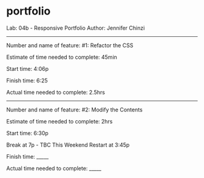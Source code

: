 # portfolio
Lab: 04b - Responsive Portfolio
Author: Jennifer Chinzi

---

Number and name of feature: #1: Refactor the CSS

Estimate of time needed to complete: 45min

Start time: 4:06p

Finish time: 6:25

Actual time needed to complete: 2.5hrs

---

Number and name of feature: #2: Modify the Contents

Estimate of time needed to complete: 2hrs

Start time: 6:30p

Break at 7p - TBC This Weekend
Restart at 3:45p

Finish time: _____

Actual time needed to complete: _____
